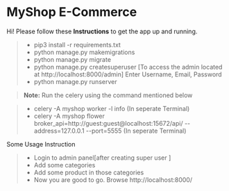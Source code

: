# MyShop E-Commerce

Hi! Please follow these **Instructions** to get the app up and running. 


>* pip3 install -r requirements.txt
>* python manage.py makemigrations
>* python manage.py migrate
>* python manage.py createsuperuser [To access the admin located at http://localhost:8000/admin]
		Enter Username, Email, Password
>* python manage.py runserver

> **Note:** Run the celery using the command mentioned below

>* celery -A myshop worker -l info (In seperate Terminal)
>* celery -A myshop flower broker_api=http://guest:guest@localhost:15672/api/ --address=127.0.0.1 --port=5555 (In seperate Terminal)

Some Usage Instruction

>* Login to admin panel[after creating super user ]
>* Add some categories
>* Add some product in those categories
>* Now you are good to go. Browse http://localhost:8000/ 